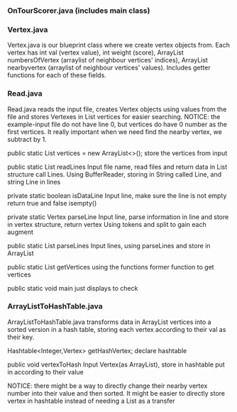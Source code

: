 ### OnTourScorer.java (includes main class)


### Vertex.java
Vertex.java is our blueprint class where we create vertex objects from. Each vertex has int val (vertex value), int weight (score), ArrayList<Integer> numbersOfVertex (arraylist of neighbour vertices' indices), ArrayList<Integer> nearbyvertex (arraylist of neighbour vertices' values). Includes getter functions for each of these fields. 

### Read.java
Read.java reads the input file, creates Vertex objects using values from the file and stores Vertexes in List<Vertex> vertices for easier searching. NOTICE: the example-input file do not have line 0, but vertices do have 0 number as the first vertices. It really important when we need find the nearby vertex, we subtract by 1.
  
  public static List<Vertex> vertices = new ArrayList<>(); 
  store the vertices from input
      
  public static List<String> readLines
  Input file name, read files and return data in List<String> structure call Lines. 
  Using BufferReader, storing in String called Line, and string Line in lines

  private static boolean isDataLine
  Input line, make sure the line is not empty return true and false
  isempty()

  private static Vertex parseLine
  Input line, parse information in line and store in vertex structure, return vertex
  Using tokens and split to gain each augment

  public static List<Vertex> parseLines
  Input lines, using parseLines and store in ArrayList<Vertex>

  public static List<Vertex> getVertices
  using the functions former function to get vertices 

  public static void main
  just displays to check



### ArrayListToHashTable.java
ArrayListToHashTable.java transforms data in ArrayList<Vertex> vertices into a sorted version in a hash table, storing each vertex according to their val as their key.

  Hashtable<Integer,Vertex> getHashVertex;
  declare hashtable

  public void vertexToHash
  Input Vertex(as ArrayList<vertex>), store in hashtable
  put in according to their value




  NOTICE: there might be a way to directly change their nearby vertex number into their value and then sorted. It might be easier to directly store vertex in hashtable instead of needing a List<vertex> as a transfer
